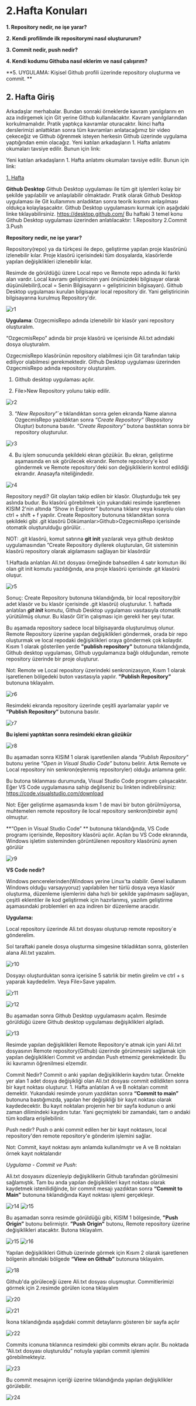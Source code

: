 # 2.Hafta Konuları 

**1.    Repository nedir, ne işe yarar?**

**2.     Kendi profilimde ilk repositorymi nasıl oluştururum?** 

**3.     Commit nedir, push nedir?** 

**4.     Kendi kodumu Githuba nasıl eklerim ve nasıl çalışırım?**

**5.     UYGULAMA: Kişisel Github profili üzerinde repository oluşturma ve commit. **

## 2. Hafta Giriş
Arkadaşlar merhabalar. Bundan sonraki örneklerde kavram yanılgılarını en aza indirgemek için Git yerine Github kullanılacaktır. Kavram yanılgılarından korkulmamalıdır. Pratik yaptıkça kavramlar oturacaktır. İkinci hafta derslerimizi anlattıktan sonra tüm kavramları anlatacağımız bir video çekeceğiz ve Github öğrenmek isteyen herkesin Github üzerinde uygulama yaptığından emin olacağız.
Yeni katılan arkadaşların 1. Hafta anlatımı okumaları tavsiye edilir. Bunun için link: 

Yeni katılan arkadaşların 1. Hafta anlatımı okumaları tavsiye edilir. Bunun için link: 

[1. Hafta](https://github.com/YOBU-Computer-Engineering/github-lecture-notes/blob/main/week1.md)

**Github Desktop**
Github Desktop uygulaması ile tüm git işlemleri kolay bir şekilde yapılabilir ve anlaşılabilir olmaktadır. Pratik olarak Github Desktop uygulaması ile Git kullanımını anladıktan sonra teorik kısmını anlaşılması oldukça kolaylaşacaktır.
Github Desktop uygulamasını kurmak için aşağıdaki linke tıklayabilirsiniz.
https://desktop.github.com/
Bu haftaki 3 temel konu Github Desktop uygulaması üzerinden anlatılacaktır: 
1.Repository
2.Commit
3.Push 

**Repository nedir, ne işe yarar?**

Repository(repo) ya da türkçesi ile depo, geliştirme yapılan proje klasörünü izlenebilir kılar. Proje klasörü içerisindeki tüm dosyalarda, klasörlerde yapılan değişiklikleri izlenebilir kılar.

Resimde de görüldüğü üzere Local repo ve Remote repo adında iki farklı alan vardır. Local kavramı geliştiricinin yani önünüzdeki bilgisayar olarak düşünülebilir(Local = Senin Bilgisayarın = geliştiricinin bilgisayarı). Github Desktop uygulaması kurulan bilgisayar local repository`dir. Yani geliştiricinin bilgisayarına kurulmuş Repository'dir.

![r1](https://user-images.githubusercontent.com/58172827/173430720-1e632880-3fa6-402a-a223-d99c04f85cf7.png)

**Uygulama**: OzgecmisRepo adında izlenebilir bir klasör yani repository oluşturalım.

 

“OzgecmisRepo” adında bir proje klasörü ve içerisinde Ali.txt adındaki dosya oluşturalım. 

OzgecmisRepo klasörünün repository olabilmesi için Git tarafından takip ediliyor olabilmesi gerekmektedir. Github Desktop uygulaması üzerinden OzgecmisRepo adında repository oluşturalım. 

1.   Github desktop uygulaması açılır. 
                               

2.   File>New Repository yolunu takip edilir. 

![r2](https://user-images.githubusercontent.com/58172827/173431164-b3c8870c-ebcb-4433-bcc9-8e2e05059592.png)

3. “*New Repository*”`e tıklandıktan sonra gelen ekranda Name alanına OzgecmisRepo yazıldıktan sonra *“Create Repository”*  (Repository Oluştur) butonuna basılır. *“Create Repository”* butona bastıktan sonra bir repository oluşturulur. 	

![r3](https://user-images.githubusercontent.com/58172827/173431402-231e5934-48e8-486b-bf4d-9658c34eb33b.png)

4. Bu işlem sonucunda şekildeki ekran gözükür. Bu ekran, geliştirme aşamasında en sık görülecek ekrandır. Remote repository'e kod göndermek ve Remote repository'deki son değişikliklerin kontrol edildiği ekrandır. Anasayfa niteliğindedir. 

![r4](https://user-images.githubusercontent.com/58172827/173431619-5b0c808a-48ec-44e3-92df-b4fafe55567b.png)

Repository neydi? Git olayları takip edilen bir klasör. Oluşturduğu tek şey aslında budur. Bu klasörü görebilmek için yukarıdaki resimde işaretlenen KISIM 2'nin altında “Show in Explorer” butonuna tıklanır veya kısayolu olan ctrl + shift + f yapılır. Create Repository butonuna tıklandıktan sonra şekildeki gibi .git klasörü Dökümanlar>Github>OzgecmisRepo içerisinde otomatik oluşturulduğu görülür. .

 

NOT: .git klasörü, komut satırına **git init** yazılarak veya github desktop uygulamasından ”Create Repository diyilerek oluşturulan, Git sisteminin klasörü repository olarak algılamasını sağlayan bir klasördür

1.Haftada anlatılan Ali.txt dosyası örneğinde bahsedilen 4 satır komutun ilki olan git init komutu yazıldığında, ana proje klasörü içerisinde .git klasörü oluşur. 

![r5](https://user-images.githubusercontent.com/58172827/173432503-24bf9fad-5f94-4ae4-aa75-252f9a5053cb.png)

Sonuç: Create Repository butonuna tıklandığında, bir local repository(bir adet klasör ve bu klasör içerisinde .git klasörü) oluşturulur. 1. haftada anlatılan ***git init*** komutu, Github Desktop uygulaması vasıtasıyla otomatik yürütülmüş olunur. Bu klasör Git'in çalışması için gerekli her şeyi tutar. 

Bu aşamada repository sadece local bilgisayarda oluşturulmuş olunur. Remote Repository üzerine yapılan değişiklikleri göndermek, orada bir repo oluşturmak ve local repodaki değişiklikleri oraya göndermek çok kolaydır. Kısım 1 olarak gösterilen yerde **"publish repository"** butonuna tıklandığında, Github desktop uygulaması, Github uygulamanıza bağlı olduğundan, remote repository üzerinde bir proje oluşturur. 

Not: Remote ve Local repository üzerindeki senkronizasyon, Kısım 1 olarak işaretlenen bölgedeki buton vasıtasıyla yapılır. **"Publish Repository"**  butonuna tıklayalım.

![r6](https://user-images.githubusercontent.com/58172827/173433190-8c2a715d-0784-4281-b854-03ee71f013d7.png)

Resimdeki ekranda repository üzerinde çeşitli ayarlamalar yapılır ve **”Publish Repository”** butonuna basılır. 

![r7](https://user-images.githubusercontent.com/58172827/173433415-6b4e825c-c005-4e45-9f7b-35efe31de180.png)

**Bu işlemi yaptıktan sonra resimdeki ekran gözükür**

![r8](https://user-images.githubusercontent.com/58172827/173433582-5ee92ed7-788d-4ea6-81b1-862cfd5c7620.png)

Bu aşamadan sonra KISIM 1 olarak işaretlenilen alanda *“Publish Repository”* butonu yerine *“Open in Visual Studio Code”* butonu belirir.  Artık Remote ve Local repository`nin senkron(eşlenmiş repositoryler) olduğu anlamına gelir. 

Bu butona tıklanması durumunda, Visual Studio Code programı çalışacaktır. Eğer VS Code uygulamasına sahip değilseniz bu linkten indirebilirsiniz: https://code.visualstudio.com/download

Not: Eğer geliştirme aşamasında kısım 1 de mavi bir buton görülmüyorsa, muhtemelen remote repository ile local repository senkron(birebir aynı) olmuştur. 

**“Open in Visual Studio Code” ** butonuna tıklandığında, VS Code programı içerisinde, Repository klasörü açılır. Açılan bu VS Code ekranında, Windows işletim sisteminden görüntülenen repository klasörünü aynen görülür

![r9](https://user-images.githubusercontent.com/58172827/173433930-481432fc-c20e-4469-9ba5-fca73cacabe7.png)

**VS Code nedir?**

Windows pencerelerinden(Windows yerine Linux'ta olabilir. Genel kullanım Windows olduğu varsayıyoruz) yapılabilen her türlü dosya veya klasör oluşturma, düzenleme işlemlerini daha hızlı bir şekilde yapılmasını sağlayan, çeşitli eklentiler ile kod geliştirmek için hazırlanmış, yazılım geliştirme aşamasındaki problemleri en aza indiren bir düzenleme aracıdır. 

**Uygulama:**

Local repository üzerinde Ali.txt dosyası oluşturup remote repository`e gönderelim.

Sol taraftaki panele dosya oluşturma simgesine tıkladıktan sonra, gösterilen alana Ali.txt yazalım. 

![r10](https://user-images.githubusercontent.com/58172827/173434203-1505d4ed-b758-44ec-b1fb-93d0a55685bb.png)

Dosyayı oluşturduktan sonra içerisine 5 satırlık bir metin girelim ve ctrl + s yaparak kaydedelim. Veya File>Save yapalım. 

![r11](https://user-images.githubusercontent.com/58172827/173434327-8d0e755f-8fd7-4efa-af41-aea92663d97f.png)

![r12](https://user-images.githubusercontent.com/58172827/173434386-94e24a95-69c1-4505-a135-59d34b5f4a63.png)

Bu aşamadan sonra Github Desktop uygulamasını açalım. Resimde görüldüğü üzere Github desktop uygulaması değişiklikleri algıladı.

![r13](https://user-images.githubusercontent.com/58172827/173434504-75097aee-ba36-41f0-868c-b525256746b8.png)

Resimde yapılan değişiklikleri Remote Repository'e atmak için yani Ali.txt dosyasının Remote repository(Github) üzerinde görünmesini sağlamak için yapılan değişiklikleri Commit ve ardından Push etmemiz gerekmektedir. Bu iki kavramın öğrenilmesi elzemdir.

Commit Nedir? Commit o anki yapılan değişikliklerin kaydını tutar. Örnekte yer alan 1 adet dosya değişikliği olan Ali.txt dosyası commit edildikten sonra bir kayıt noktası oluşturur. 1. Hafta anlatılan A ve B noktaları commit demektir. Yukarıdaki resimde yorum yazdıktan sonra **“Commit to main”**  butonuna bastığımızda, yapılan her değişikliği bir kayıt noktası olarak kaydedecektir. Bu kayıt noktaları projenin her bir sayfa kodunun o anki zaman dilimindeki kaydını tutar. Yani geçmişteki bir zamandaki, tam o andaki tüm kodlara erişilebilinir.

Push nedir? Push o anki commit edilen her bir kayıt noktasını, local repository'den remote repository'e gönderim işlemini sağlar.

Not: Commit, kayıt noktası aynı anlamda kullanılmıştır ve A ve B noktaları örnek kayıt noktalarıdır

*Uygulama - Commit ve Push*:

Ali.txt dosyasını düzenleyip değişiklikerin Github tarafından görülmesini sağlamıştık. Tam bu anda yapılan değişiklikleri kayıt noktası olarak kaydetmek istenilidiğinde, bir commit mesajı yazdıktan sonra **“Commit to Main”** butonuna tıklandığında Kayıt noktası işlemi gerçekleşir. 

![r14](https://user-images.githubusercontent.com/58172827/173435190-a3e3a6d1-554e-411b-9f45-598a627f4fbf.png)
![r15](https://user-images.githubusercontent.com/58172827/173435202-731955be-7297-4a0d-b9ad-6718169f8dd4.png)

Bu aşamadan sonra resimde görüldüğü gibi, KISIM 1 bölgesinde, **"Push Origin”** butonu belirmiştir. **”Push Origin"** butonu, Remote repository üzerine değişiklikleri atacaktır. Butona tıklayalım.

![r15](https://user-images.githubusercontent.com/58172827/173435491-24e3aff0-c9f8-4b37-b2a5-0f083e719348.png)
![r16](https://user-images.githubusercontent.com/58172827/173435507-f4f90226-7c04-49ae-934e-e0b5eeb6da88.png)

 

Yapılan değişiklikleri Github üzerinde görmek için Kısım 2 olarak işaretlenen bölgenin altındaki bölgede **“View on Github”**  butonuna tıklayalım. 

![r18](https://user-images.githubusercontent.com/58172827/173435692-d13763ca-9c1b-4f1b-b97c-4dee8497cbf4.png)

Github'da görüleceği üzere Ali.txt dosyası oluşmuştur. Commitlerimizi görmek için 2.resimde görülen icona tıklayalım

![r20](https://user-images.githubusercontent.com/58172827/173435856-cf1d708d-aaca-4f71-b35a-082bc0ab917d.png)



![r21](https://user-images.githubusercontent.com/58172827/173435996-b48cce85-bc0a-49cd-8937-5b5489e374fe.png)

İkona tıklandığında aşağıdaki commit detaylarını gösteren bir sayfa açılır

![r22](https://user-images.githubusercontent.com/58172827/173436153-1c4bf05f-0a5f-482a-a127-41d345bf153f.png)

Commits iconuna tıklanınca resimdeki gibi commits ekranı açılır. Bu noktada “Ali.txt dosyası oluşturuldu” notuyla yapılan commit işlemini görebilmekteyiz. 

![r23](https://user-images.githubusercontent.com/58172827/173436269-cac01f37-05c3-4288-8ea3-42705a266499.png)

Bu commit mesajının içeriği üzerine tıklandığında yapılan değişiklikler görülebilir. 

![r24](https://user-images.githubusercontent.com/58172827/173436408-8cd7126b-0f04-453c-8e6a-e28f3a5133ee.png)



